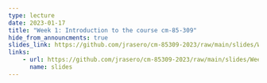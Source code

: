 ```yaml
---
type: lecture
date: 2023-01-17
title: "Week 1: Introduction to the course cm-85-309"
hide_from_announcments: true
slides_link: https://github.com/jrasero/cm-85309-2023/raw/main/slides/Week-1.pdf
links: 
    - url: https://github.com/jrasero/cm-85309-2023/raw/main/slides/Week-1.pdf
      name: slides
---
```



